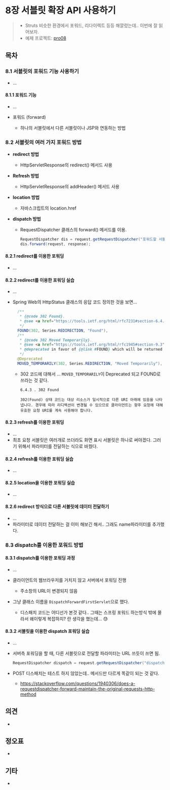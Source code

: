 # 8장 서블릿 확장 API 사용하기

> * Struts 비슷한 환경에서 포워드, 리다이렉트 등등 해깔렸는데.. 이번에 잘 읽어보자.
> * 예제 프로젝트: [pro08](pro08)



## 목차

### 8.1 서블릿의 포워드 기능 사용하기

* ...

#### 8.1.1 포워드 기능

* ...

* 포워드 (forward)
  * 하나의 서블릿에서 다른 서블릿이나 JSP와 연동하는 방법



### 8.2 서블릿의 여러 가지 포워드 방법

* **redirect 방법**

  * HttpServletResponse의 redirect() 메서드 사용

* **Refresh 방법**

  * HttpServletResponse의 addHeader() 메서드 사용

* **location 방법**

  * 자바스크립트의 location.href

* **dispatch 방법**

  * RequestDispatcher 클래스의 forward() 메서드를 이용.

    ```java
    RequestDispatcher dis = request.getRequestDispatcher("포워드할 서블릿 또는 JSP");
    dis.forward(request, response);
    ```



#### 8.2.1 redirect를 이용한 포워딩

* ...

#### 8.2.2  redirect를 이용한 포워딩 실습

* ...

* Spring Web의 HttpStatus 클래스의 응답 코드 정의한 것을 보면...

  ```java
  	/**
  	 * {@code 302 Found}.
  	 * @see <a href="https://tools.ietf.org/html/rfc7231#section-6.4.3">HTTP/1.1: Semantics and Content, section 6.4.3</a>
  	 */
  	FOUND(302, Series.REDIRECTION, "Found"),
  	/**
  	 * {@code 302 Moved Temporarily}.
  	 * @see <a href="https://tools.ietf.org/html/rfc1945#section-9.3">HTTP/1.0, section 9.3</a>
  	 * @deprecated in favor of {@link #FOUND} which will be returned from {@code HttpStatus.valueOf(302)}
  	 */
  	@Deprecated
  	MOVED_TEMPORARILY(302, Series.REDIRECTION, "Moved Temporarily"),
  ```

  * 302 코드에 대해서 ... `MOVED_TEMPORARILY`이 Deprecated 되고 FOUND로 쓰라는 것 같다.

    ```
    6.4.3 . 302 Found
    
    302(Found) 상태 코드는 대상 리소스가 일시적으로 다른 URI 아래에 있음을 나타냅니다. 경우에 따라 리디렉션이 변경될 수 있으므로 클라이언트는 향후 요청에 대해 유효한 요청 URI를 계속 사용해야 합니다.
    ```

    

#### 8.2.3 refresh를 이용한 포워딩

* ...
* 최초 요청 서블릿은 여러개로 쓰더라도 화면 표시 서블릿은 하나로 써야겠다. 그러기 위해서 파라미터를 전달하는 식으로 바꿨다.

#### 8.2.4 refresh를 이용한 포워딩 실습

* ...

#### 8.2.5 location을 이용한 포워딩 실습

* ...

#### 8.2.6 redirect 방식으로 다른 서블릿에 데이터 전달하기

* ...
* 파라미터로 데이터 전달하는 걸 이미 해보긴 해서.. 그래도 name파라미터를 추가했다.





### 8.3 dispatch를 이용한 포워드 방법

#### 8.3.1 dispatch를 이용한 포워딩 과정

* ...
* 클라이언트의 웹브라우저를 거치지 않고 서버에서 포워딩 진행
  * 주소창의 URL이 변경되지 않음

* 그냥 클래스 이름을 `DispatchForwardFirstServlet`으로 했다.
  * 디스패치 코드는 어디선가 본것 같다.. 그때는 스프링 포워드 하는방식 밖에 몰라서 왜이렇게 복잡하지? 란 생각을 했는데... 😓



#### 8.3.2 서블릿을 이용한 dispatch 포워딩 실습

* ...

* 서버측 포워딩을 할 때, 다른 서블릿으로 전달할 파라미터는 URL 쓰듯이 쓰면 됨.

  ```java
  RequestDispatcher dispatch = request.getRequestDispatcher("dispatchForwardSecond?name=lee");
  ```

* POST 디스패치는 테스트 하지 않았는데.. 메서드만 다르게 똑같이 되는 것 같다.

  * https://stackoverflow.com/questions/1940306/does-a-requestdispatcher-forward-maintain-the-original-requests-http-method






## 의견

* 

  

## 정오표

* 



## 기타

* 
  

